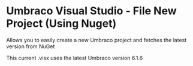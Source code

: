 Umbraco Visual Studio - File New Project (Using Nuget)
======================

Allows you to easily create a new Umbraco project and fetches the latest version from NuGet

This current .visx uses the latest Umbraco version 6.1.6
